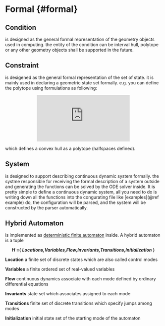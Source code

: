 # Formal {#formal}

## Condition

is designed as the general formal representation of the geometry
objects used in computing. the entity of the condition can be interval hull, polytope or any other geometry objects shall be supported in the future.

## Constraint

is desigened as the general formal representation of the set of
state. it is mainly used in declaring a geometric state set formally. e.g. you
can define the polytope using formulations as following:

<center>

![constraint_equation](http://latex.codecogs.com/svg.latex?%5Cleft%5C%7B%20%5Cbegin%7Barray%7D%7Brcl%7D%20A_%7B0%7D%20%5Ccdot%20x%20%26&plus;%20%5C%20%5C%20b_%7B0%7D%20%26%5Cleq%200%5C%5C%20A_%7B1%7D%20%5Ccdot%20x%20%26&plus;%20%5C%20%5C%20b_%7B1%7D%20%26%5Cleq%200%5C%5C%20%5Cvdots%5C%5C%20A_%7Bn%7D%20%5Ccdot%20x%20%26&plus;%20%5C%20%5C%20b_%7Bn%7D%20%26%5Cleq%200%5C%5C%20%5Cend%7Barray%7D%20%5Cright.)

</center>

which defines a convex hull as a polytope (halfspaces defined).

## System

is designed to support describing continuous dynamic system formally. the systme responsible for receiving the formal description of a system outside and generating the functions can be solved by the ODE solver inside.
It is pretty simple to define a continuous dynamic system, all you need to
do is writing down all the functions into the congurating file like [examples](@ref example) do, the configuration will be parsed, and the system will be constructed by the parser automatically.

## Hybrid Automaton

is implemented as [deterministic finite automaton](https://en.wikipedia.org/w/index.php?title=Deterministic_finite_automaton&oldid=915398161) inside. A hybrid automaton is a tuple

<center>

**_H_** **=(** **_Locations,Variables,Flow,Invariants,Transitions,Initialization_** **)**

</center>


**Location** a finite set of discrete states which are also called control modes

**Variables** a finite ordered set of real-valued variables

**Flow** continuous dynamics associate with each mode defined by ordinary differential equations

**Invariants** state set which associates assigned to each mode

**Transitions** finite set of discrete transitions which specify jumps among modes

**Initialization** initial state set of the starting mode of the automaton